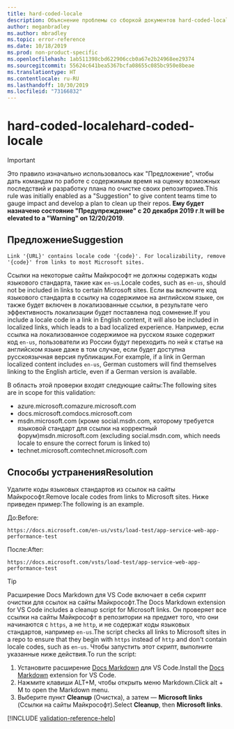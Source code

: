 ```yaml
---
title: hard-coded-locale
description: Объяснение проблемы со сборкой документов hard-coded-locale и способа ее устранения
author: meganbradley
ms.author: mbradley
ms.topic: error-reference
ms.date: 10/18/2019
ms.prod: non-product-specific
ms.openlocfilehash: 1ab511398cbd622906ccb0a67e2b24968ee29374
ms.sourcegitcommit: 55624c641bea5367bcfa08655c085bc950e8beae
ms.translationtype: HT
ms.contentlocale: ru-RU
ms.lasthandoff: 10/30/2019
ms.locfileid: "73166832"
---
```

# <a name="hard-coded-locale"></a><span data-ttu-id="fa9bb-103">hard-coded-locale</span><span class="sxs-lookup"><span data-stu-id="fa9bb-103">hard-coded-locale</span></span>

> [!IMPORTANT]
> <span data-ttu-id="fa9bb-104">Это правило изначально использовалось как "Предложение", чтобы дать командам по работе с содержимым время на оценку возможных последствий и разработку плана по очистке своих репозиториев.</span><span class="sxs-lookup"><span data-stu-id="fa9bb-104">This rule was initially enabled as a "Suggestion" to give content teams time to gauge impact and develop a plan to clean up their repos.</span></span> <span data-ttu-id="fa9bb-105">**Ему будет назначено состояние "Предупреждение" с 20 декабря 2019 г**.</span><span class="sxs-lookup"><span data-stu-id="fa9bb-105">**It will be elevated to a "Warning" on 12/20/2019**.</span></span>

## <a name="suggestion"></a><span data-ttu-id="fa9bb-106">Предложение</span><span class="sxs-lookup"><span data-stu-id="fa9bb-106">Suggestion</span></span>

`Link '{URL}' contains locale code '{code}'. For localizability, remove '{code}' from links to most Microsoft sites.`

<span data-ttu-id="fa9bb-107">Ссылки на некоторые сайты Майкрософт не должны содержать коды языкового стандарта, такие как `en-us`.</span><span class="sxs-lookup"><span data-stu-id="fa9bb-107">Locale codes, such as `en-us`, should not be included in links to certain Microsoft sites.</span></span> <span data-ttu-id="fa9bb-108">Если вы включите код языкового стандарта в ссылку на содержимое на английском языке, он также будет включен в локализованные ссылки, в результате чего эффективность локализации будет поставлена под сомнение.</span><span class="sxs-lookup"><span data-stu-id="fa9bb-108">If you include a locale code in a link in English content, it will also be included in localized links, which leads to a bad localized experience.</span></span> <span data-ttu-id="fa9bb-109">Например, если ссылка на локализованное содержимое на русском языке содержит код `en-us`, пользователи из России будут переходить по ней к статье на английском языке даже в том случае, если будет доступна русскоязычная версия публикации.</span><span class="sxs-lookup"><span data-stu-id="fa9bb-109">For example, if a link in German localized content includes `en-us`, German customers will find themselves linking to the English article, even if a German version is available.</span></span>

<span data-ttu-id="fa9bb-110">В область этой проверки входят следующие сайты:</span><span class="sxs-lookup"><span data-stu-id="fa9bb-110">The following sites are in scope for this validation:</span></span>

- <span data-ttu-id="fa9bb-111">azure.microsoft.com</span><span class="sxs-lookup"><span data-stu-id="fa9bb-111">azure.microsoft.com</span></span>
- <span data-ttu-id="fa9bb-112">docs.microsoft.com</span><span class="sxs-lookup"><span data-stu-id="fa9bb-112">docs.microsoft.com</span></span>
- <span data-ttu-id="fa9bb-113">msdn.microsoft.com (кроме social.msdn.com, которому требуется языковой стандарт для ссылки на корректный форум)</span><span class="sxs-lookup"><span data-stu-id="fa9bb-113">msdn.microsoft.com (excluding social.msdn.com, which needs locale to ensure the correct forum is linked to)</span></span>
- <span data-ttu-id="fa9bb-114">technet.microsoft.com</span><span class="sxs-lookup"><span data-stu-id="fa9bb-114">technet.microsoft.com</span></span>

## <a name="resolution"></a><span data-ttu-id="fa9bb-115">Способы устранения</span><span class="sxs-lookup"><span data-stu-id="fa9bb-115">Resolution</span></span>

<span data-ttu-id="fa9bb-116">Удалите коды языковых стандартов из ссылок на сайты Майкрософт.</span><span class="sxs-lookup"><span data-stu-id="fa9bb-116">Remove locale codes from links to Microsoft sites.</span></span> <span data-ttu-id="fa9bb-117">Ниже приведен пример:</span><span class="sxs-lookup"><span data-stu-id="fa9bb-117">The following is an example.</span></span>

<span data-ttu-id="fa9bb-118">До:</span><span class="sxs-lookup"><span data-stu-id="fa9bb-118">Before:</span></span>

`https://docs.microsoft.com/en-us/vsts/load-test/app-service-web-app-performance-test`

<span data-ttu-id="fa9bb-119">После:</span><span class="sxs-lookup"><span data-stu-id="fa9bb-119">After:</span></span>

`https://docs.microsoft.com/vsts/load-test/app-service-web-app-performance-test`

> [!TIP]
> <span data-ttu-id="fa9bb-120">Расширение Docs Markdown для VS Code включает в себя скрипт очистки для ссылок на сайты Майкрософт.</span><span class="sxs-lookup"><span data-stu-id="fa9bb-120">The Docs Markdown extension for VS Code includes a cleanup script for Microsoft links.</span></span> <span data-ttu-id="fa9bb-121">Он проверяет все ссылки на сайты Майкрософт в репозитории на предмет того, что они начинаются с `https`, а не `http`, и не содержат коды языковых стандартов, например `en-us`.</span><span class="sxs-lookup"><span data-stu-id="fa9bb-121">The script checks all links to Microsoft sites in a repo to ensure that they begin with `https` instead of `http` and don't contain locale codes, such as `en-us`.</span></span> <span data-ttu-id="fa9bb-122">Чтобы запустить этот скрипт, выполните указанные ниже действия.</span><span class="sxs-lookup"><span data-stu-id="fa9bb-122">To run the script:</span></span>
>
> 1. <span data-ttu-id="fa9bb-123">Установите расширение [Docs Markdown](https://marketplace.visualstudio.com/items?itemName=docsmsft.docs-markdown) для VS Code.</span><span class="sxs-lookup"><span data-stu-id="fa9bb-123">Install the [Docs Markdown](https://marketplace.visualstudio.com/items?itemName=docsmsft.docs-markdown) extension for VS Code.</span></span>
> 1. <span data-ttu-id="fa9bb-124">Нажмите клавиши ALT+M, чтобы открыть меню Markdown.</span><span class="sxs-lookup"><span data-stu-id="fa9bb-124">Click alt + M to open the Markdown menu.</span></span>
> 1. <span data-ttu-id="fa9bb-125">Выберите пункт **Cleanup** (Очистка), а затем — **Microsoft links** (Ссылки на сайты Майкрософт).</span><span class="sxs-lookup"><span data-stu-id="fa9bb-125">Select **Cleanup**, then **Microsoft links**.</span></span>

<!--make sure to add this file to your includes folder and verify the path-->
[!INCLUDE [validation-reference-help](includes/validation-reference-help.md)]
